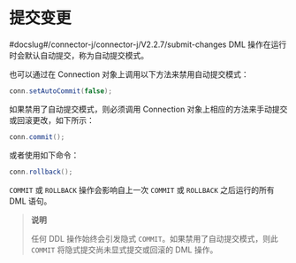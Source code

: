 # 提交变更 

#docslug#/connector-j/connector-j/V2.2.7/submit-changes
DML 操作在运行时会默认自动提交，称为自动提交模式。

也可以通过在 Connection 对象上调用以下方法来禁用自动提交模式：

```java
conn.setAutoCommit(false);
```



如果禁用了自动提交模式，则必须调用 Connection 对象上相应的方法来手动提交或回滚更改，如下所示：

```java
conn.commit();
```



或者使用如下命令：

```java
conn.rollback();
```



`COMMIT` 或 `ROLLBACK` 操作会影响自上一次 `COMMIT` 或 `ROLLBACK` 之后运行的所有 DML 语句。

>**说明**
>
>任何 DDL 操作始终会引发隐式 `COMMIT`。如果禁用了自动提交模式，则此 `COMMIT` 将隐式提交尚未显式提交或回滚的 DML 操作。
